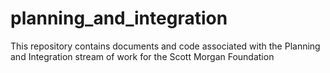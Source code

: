 # planning_and_integration

This repository contains documents and code associated with the Planning and Integration stream of work for the Scott Morgan Foundation


